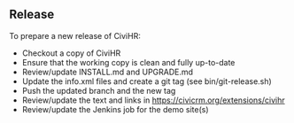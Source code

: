 ## Release

To prepare a new release of CiviHR:

* Checkout a copy of CiviHR
* Ensure that the working copy is clean and fully up-to-date
* Review/update INSTALL.md and UPGRADE.md
* Update the info.xml files and create a git tag (see bin/git-release.sh)
* Push the updated branch and the new tag
* Review/update the text and links in https://civicrm.org/extensions/civihr
* Review/update the Jenkins job for the demo site(s)
